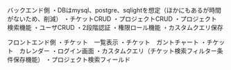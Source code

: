 バックエンド側
・DBはmysql、postgre、sqlightを想定（ほかにもあるが時間がないため、削減）
・チケットCRUD
・プロジェクトCRUD
・プロジェクト　検索機能
・ユーザCRUD
・2段階認証
・権限ロール機能
・カスタムクエリ保存

フロントエンド側
・チケット　一覧表示
・チケット　ガントチャート
・チケット　カレンダー
・ログイン画面
・カスタムクエリ（チケット検索フィルター条件保存機能）
・プロジェクト検索フィールド
